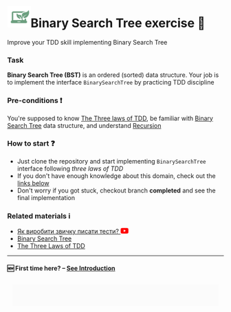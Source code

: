 # <img src="https://raw.githubusercontent.com/bobocode-projects/resources/master/image/logo_transparent_background.png" height=50/>Binary Search Tree exercise :muscle:
Improve your TDD skill implementing Binary Search Tree

### Task
**Binary Search Tree (BST)** is an ordered (sorted) data structure. Your job is to implement the interface `BinarySearchTree`
 by practicing TDD discipline
 
### Pre-conditions :heavy_exclamation_mark:
You're supposed to know [The Three laws of TDD](https://github.com/bobocode-projects/java-fundamentals-course/tree/main/6-0-test-driven-development#the-three-laws-of-tdd),
be familiar with [Binary Search Tree](https://en.wikipedia.org/wiki/Binary_search_tree) data structure, 
and understand [Recursion](https://en.wikipedia.org/wiki/Recursion_(computer_science))

### How to start :question:
* Just clone the repository and start implementing `BinarySearchTree` interface following *three laws of TDD*
* If you don't have enough knowledge about this domain, check out the [links below](#related-materials-information_source)
* Don't worry if you got stuck, checkout branch **completed** and see the final implementation
 
### Related materials :information_source:
 * [Як виробити звичку писати тести? <img src="https://raw.githubusercontent.com/bobocode-projects/resources/master/image/yt_icon_rgb.png" height=13/>](https://youtu.be/L_CiX9C51BI)
 * [Binary Search Tree](https://en.wikipedia.org/wiki/Binary_search_tree)
 * [The Three Laws of TDD](https://www.youtube.com/watch?v=qkblc5WRn-U&t=3476s)

---
#### 🆕 First time here? – [See Introduction](https://github.com/bobocode-projects/java-fundamentals-course/tree/main/0-0-intro#introduction)

##
<div align="center"><img src="https://raw.githubusercontent.com/bobocode-projects/resources/master/animation/GitHub%20Star_3.gif" height=50/></div>
